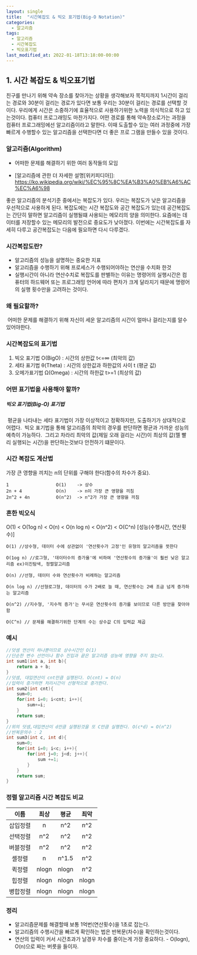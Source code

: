 ```yaml
---
layout: single
title:  "시간복잡도 & 빅오 표기법(Big-O Notation)"
categories:
  - 알고리즘
tags:
  - 알고리즘
  - 시간복잡도
  - 빅오표기법
last_modified_at: 2022-01-18T13:18:00-00:00
---
```


## 1. 시간 복잡도 & 빅오표기법

친구를 만나기 위해 약속 장소를 찾아가는 상황을 생각해보자
목적지까지 1시간이 걸리는 경로와 30분이 걸리는 경로가 있다면 보통 우리는 30분이 걸리는 경로를 선택할 것이다.
우리에게 시간은 소중하기에 효율적으로 사용하기위한 노력을 의식적으로 하고 있는것이다.
컴퓨터 프로그래밍도 마찬가지다. 어떤 경로를 통해 약속장소로가는 과정을 컴퓨터 프로그래밍에선 알고리즘이라고 말한다.
이때 도출할수 있는 여러 과정중에 가장 빠르게 수행할수 있는 알고리즘을 선택한다면 더 좋은 프로 그램을 만들수 있을 것이다.



### 알고리즘(Algorithm)

- 어떠한 문제를 해결하기 위한 여러 동작들의 모임

- [알고리즘에 관한 더 자세한 설명[위키피디아\]]: https://ko.wikipedia.org/wiki/%EC%95%8C%EA%B3%A0%EB%A6%AC%EC%A6%98

  

좋은 알고리즘의 분석기준 중에서는 복잡도가 있다. 우리는 복잡도가 낮은 알고리즘을 우선적으로 사용하게 된다.
복잡도에는 시간 복잡도와 공간 복잡도가 있는데 공간복잡도는 간단히 말하면 알고리즘이 실행될떄 사용되는 메모리의 양을 의미한다.
요즘에는 데이터를 저장할수 있는 메모리의 발전으로 중요도가 낮아졌다.  이번에는 시간복잡도를 자세히 다루고 공간복잡도는 다음에 필요하면 다시 다루겠다.



### 시간복잡도란?

- 알고리즘의 성능을 설명하는 중요한 지표
- 알고리즘을 수행하기 위해 프로세스가 수행되어야하는 연산을 수치화 한것
- 실행시간이 아니라 연산수치로 복잡도를 판별하는 이유는 명령어의 실행시간은 컴퓨터의 하드웨어 또는 프로그래밍 언어에 따라 편차가 크게 달라지기 때문에 명령어의 실행 횟수만을 고려하는 것이다.



### 왜 필요할까?

​	어떠한 문제를 해결하기 위해 자신이 세운 알고리즘의 시간이 얼마나 걸리는지를 알수 있어야한다.



### 시간복잡도의 표기법

1. 빅오 표기법 O(BigO) : 시간의 상한값 t<=∞  (최악의 값)
2. 세타 표기법 θ(Theta) : 시간의 상한값과 하한값의 사이 t (평균 값)
3. 오메가표기법 Ω(Omega) : 시간의 하한값 t>=1 (최상의 값)



### 어떤 표기법을 사용해야 할까?

##### 	빅오 표기법(Big-O) 표기법

​	평균을 나타내는 세타 표기법이 가장 이상적이고 정확하지만, 도출하기가 상대적으로 어렵다.
​	빅오 표기법을 통해 알고리즘의 최악의 경우를 판단하면 평균과 가까운 성능의 예측이 가능하다.
​	그리고 차라리 최악의 값(제일 오래 걸리는 시간)이 최상의 값(젤 빨리 실행되는 시간)을 판단하는것보다 안전하기 떄문이다.



### 시간 복잡도 계산법

가장 큰 영향을 끼치는 n의 단위를 구해야 한다(함수의 차수가 중요).

```
1                  O(1)    -> 상수
2n + 4             O(n)    -> n이 가장 큰 영향을 끼침
2n^2 + 4n          O(n^2)  -> n^2가 가장 큰 영향을 끼침
```



### 흔한 빅오식

O(1) < O(1og n) < O(n) < O(n log n) < O(n^2) < O(C^n) [성능(수행시간, 연산횟수)]

```
O(1) //상수형, 데이터 수에 상관없이 '연산횟수가 고정'인 유형의 알고리즘을 뜻한다 

O(1og n) //로그형, '데이터수의 증가율'에 비하여 '연산횟수의 증가율'이 훨씬 낮은 알고리즘 ex)이진탐색, 정렬알고리즘

O(n) //선형, 데이터 수와 연산횟수가 비례하는 알고리즘

O(n log n) //선형로그형, 데이터의 수가 2배로 늘 때, 연산횟수는 2배 조금 넘게 증가하는 알고리즘

O(n^2) //지수형, '지수적 증가'는 무서운 연산횟수의 증가를 보이므로 다른 방안을 찾아야 함

O(C^n) // 문제를 해결하기위한 단계의 수는 상수값 C의 입력값 제곱
```



### 예시

```c
//덧셈 연산이 하나뿐이므로 상수시간인 O(1)
//단순한 변수 선언이나 함수 진입과 끝은 알고리즘 성능에 영향을 주지 않는다.
int sum1(int a, int b){
    return a + b;
}
//덧셈, 대입연산이 cnt만큼 실행된다. O(cnt) = O(n)
//입력이 증가하면 처리시간이 선형적으로 증가한다.
int sum2(int cnt){
    sum=0;
    for(int i=0; i<cnt; i++){
        sum+=i;
    }
    return sum;
}
//위의 덧셈,대입연산이 d만큼 실행된것을 또 C만큼 실행한다. O(c*d) = O(n^2)
//반복문의수 : 2
int sum3(int c, int d){
    sum=0;
    for(int i=0; i<c; i++){
        for(int j=0; j<d; j++){
            sum +=1;
        }
    }
    return sum;
}
```



### 정렬 알고리즘 시간 복잡도 비교

|   이름   | 최상  | 평균  | 최악  |
| :------: | :---: | :---: | :---: |
| 삽입정렬 |   n   |  n^2  |  n^2  |
| 선택정렬 |  n^2  |  n^2  |  n^2  |
| 버블정렬 |  n^2  |  n^2  |  n^2  |
|  셸정렬  |   n   | n^1.5 |  n^2  |
|  퀵정렬  | nlogn | nlogn |  n^2  |
|  힙정렬  | nlogn | nlogn | nlogn |
| 병합정렬 | nlogn | nlogn | nlogn |

### 정리

- 알고리즘문제를 해결할때 보통 1억번(연산횟수)을 1초로 잡는다.
- 알고리즘의 수행시간을 빠르게 확인하는 법은 반복문(차수)을 확인하는것이다.
- 연산의 입력이 커서 시간초과가 날경우 차수를 줄이는게 가장 중요하다. - O(logn), O(n)으로 짜는 버릇을 들이자.
